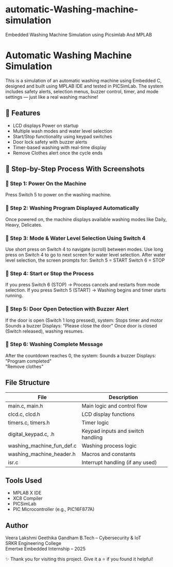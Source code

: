 # automatic-Washing-machine-simulation
Embedded Washing Machine Simulation using Picsimlab And MPLAB
# Automatic Washing Machine Simulation
This is a simulation of an automatic washing machine using Embedded C, designed and built using MPLAB IDE and tested in PICSimLab. The system includes safety alerts, selection menus, buzzer control, timer, and mode settings — just like a real washing machine!
## 🚀 Features
- LCD displays Power on startup
- Multiple wash modes and water level selection
- Start/Stop functionality using keypad switches
- Door lock safety with buzzer alerts
- Timer-based washing with real-time display
- Remove Clothes alert once the cycle ends
## 🧾 Step-by-Step Process With Screenshots
### 🔹 Step 1: Power On the Machine
Press Switch 5 to power on the washing machine.



### 🔹 Step 2: Washing Program Displayed Automatically
Once powered on, the machine displays available washing modes like Daily, Heavy, Delicates.


### 🔹 Step 3: Mode & Water Level Selection Using Switch 4

Use short press on Switch 4 to navigate (scroll) between modes.
Use long press on Switch 4 to go to next screen for water level selection.
After water level selection, the screen prompts for:
Switch 5 = START
Switch 6 = STOP


### 🔹 Step 4: Start or Stop the Process
If you press Switch 6 (STOP)  → Process cancels and restarts from mode selection.
If you press Switch 5 (START)  → Washing begins and timer starts running.


### 🔹 Step 5: Door Open Detection with Buzzer Alert
If the door is open (Switch 1 long pressed), system:
Stops timer and motor
Sounds a buzzer
Displays: "Please close the door"
Once door is closed (Switch released), washing resumes.

### 🔹 Step 6: Washing Complete Message

After the countdown reaches 0, the system:
Sounds a buzzer
Displays:  
  "Program completed"  
  "Remove clothes"
## File Structure

| File                        | Description                             |
|-----------------------------|---------------------------------------- |
| main.c, main.h              |  Main logic and control flow            |
| clcd.c, clcd.h              |  LCD display functions                  |
| timers.c, timers.h          |  Timer logic                            |
| digital_keypad.c, .h        |  Keypad inputs and switch handling      |
| washing_machine_fun_def.c   |  Washing process logic                  |
| washing_machine_header.h    |  Macros and constants                   |
| isr.c                       |  Interrupt handling (if any used)       |


## Tools Used
- MPLAB X IDE
- XC8 Compiler
- PICSimLab
- PIC Microcontroller (e.g., PIC16F877A)
  
## Author
Veera Lakshmi Geethika Gandham 
B.Tech – Cybersecurity & IoT  
SRKR Engineering College  
Emertxe Embedded Internship – 2025

✨ Thank you for visiting this project. Give it a ⭐ if you found it helpful!


 










